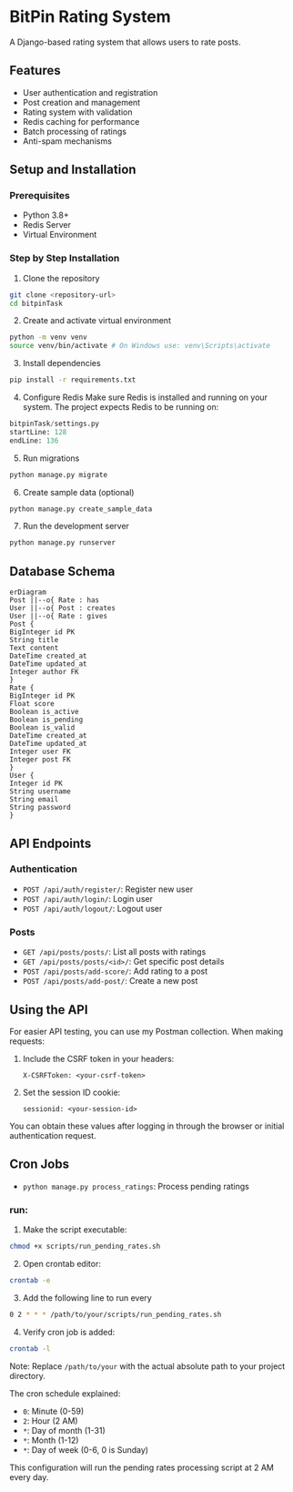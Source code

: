 # BitPin Rating System

A Django-based rating system that allows users to rate posts.

## Features

- User authentication and registration
- Post creation and management
- Rating system with validation
- Redis caching for performance
- Batch processing of ratings
- Anti-spam mechanisms

## Setup and Installation

### Prerequisites

- Python 3.8+
- Redis Server
- Virtual Environment

### Step by Step Installation

1. Clone the repository

```bash
git clone <repository-url>
cd bitpinTask
```

2. Create and activate virtual environment

```bash
python -m venv venv
source venv/bin/activate # On Windows use: venv\Scripts\activate
```

3. Install dependencies

```bash
pip install -r requirements.txt
```

4. Configure Redis
   Make sure Redis is installed and running on your system. The project expects Redis to be running on:

```python
bitpinTask/settings.py
startLine: 128
endLine: 136
```

5. Run migrations

```bash
python manage.py migrate
```

6. Create sample data (optional)

```bash
python manage.py create_sample_data
```

7. Run the development server

```bash
python manage.py runserver
```

## Database Schema

```mermaid
erDiagram
Post ||--o{ Rate : has
User ||--o{ Post : creates
User ||--o{ Rate : gives
Post {
BigInteger id PK
String title
Text content
DateTime created_at
DateTime updated_at
Integer author FK
}
Rate {
BigInteger id PK
Float score
Boolean is_active
Boolean is_pending
Boolean is_valid
DateTime created_at
DateTime updated_at
Integer user FK
Integer post FK
}
User {
Integer id PK
String username
String email
String password
}
```

## API Endpoints

### Authentication

- `POST /api/auth/register/`: Register new user
- `POST /api/auth/login/`: Login user
- `POST /api/auth/logout/`: Logout user

### Posts

- `GET /api/posts/posts/`: List all posts with ratings
- `GET /api/posts/posts/<id>/`: Get specific post details
- `POST /api/posts/add-score/`: Add rating to a post
- `POST /api/posts/add-post/`: Create a new post

## Using the API

For easier API testing, you can use my Postman collection. When making requests:

1. Include the CSRF token in your headers:

   ```
   X-CSRFToken: <your-csrf-token>
   ```

2. Set the session ID cookie:
   ```
   sessionid: <your-session-id>
   ```

You can obtain these values after logging in through the browser or initial authentication request.

## Cron Jobs

- `python manage.py process_ratings`: Process pending ratings

### run:

1. Make the script executable:

```bash
chmod +x scripts/run_pending_rates.sh
```

2. Open crontab editor:

```bash
crontab -e
```

3. Add the following line to run every

```bash
0 2 * * * /path/to/your/scripts/run_pending_rates.sh
```

4. Verify cron job is added:

```bash
crontab -l
```

Note: Replace `/path/to/your` with the actual absolute path to your project directory.

The cron schedule explained:

- `0`: Minute (0-59)
- `2`: Hour (2 AM)
- `*`: Day of month (1-31)
- `*`: Month (1-12)
- `*`: Day of week (0-6, 0 is Sunday)

This configuration will run the pending rates processing script at 2 AM every day.
